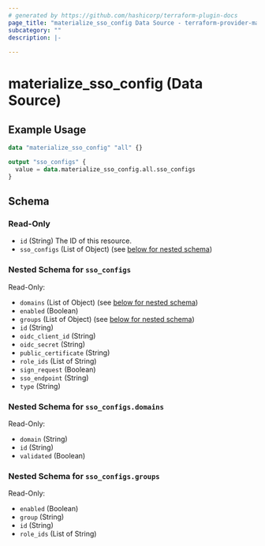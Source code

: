 ```yaml
---
# generated by https://github.com/hashicorp/terraform-plugin-docs
page_title: "materialize_sso_config Data Source - terraform-provider-materialize"
subcategory: ""
description: |-
  
---
```


# materialize_sso_config (Data Source)



## Example Usage

```terraform
data "materialize_sso_config" "all" {}

output "sso_configs" {
  value = data.materialize_sso_config.all.sso_configs
}
```

<!-- schema generated by tfplugindocs -->
## Schema

### Read-Only

- `id` (String) The ID of this resource.
- `sso_configs` (List of Object) (see [below for nested schema](#nestedatt--sso_configs))

<a id="nestedatt--sso_configs"></a>
### Nested Schema for `sso_configs`

Read-Only:

- `domains` (List of Object) (see [below for nested schema](#nestedobjatt--sso_configs--domains))
- `enabled` (Boolean)
- `groups` (List of Object) (see [below for nested schema](#nestedobjatt--sso_configs--groups))
- `id` (String)
- `oidc_client_id` (String)
- `oidc_secret` (String)
- `public_certificate` (String)
- `role_ids` (List of String)
- `sign_request` (Boolean)
- `sso_endpoint` (String)
- `type` (String)

<a id="nestedobjatt--sso_configs--domains"></a>
### Nested Schema for `sso_configs.domains`

Read-Only:

- `domain` (String)
- `id` (String)
- `validated` (Boolean)


<a id="nestedobjatt--sso_configs--groups"></a>
### Nested Schema for `sso_configs.groups`

Read-Only:

- `enabled` (Boolean)
- `group` (String)
- `id` (String)
- `role_ids` (List of String)
